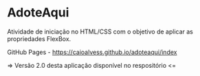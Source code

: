 # AdoteAqui

Atividade de iniciação no HTML/CSS com o objetivo de aplicar as propriedades FlexBox.  

GitHub Pages - https://caioalvess.github.io/adoteaqui/index

=> Versão 2.0 desta aplicação disponível no respositório <=


